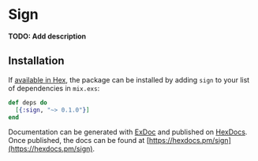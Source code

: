 # Sign

**TODO: Add description**

## Installation

If [available in Hex](https://hex.pm/docs/publish), the package can be installed
by adding `sign` to your list of dependencies in `mix.exs`:

```elixir
def deps do
  [{:sign, "~> 0.1.0"}]
end
```

Documentation can be generated with [ExDoc](https://github.com/elixir-lang/ex_doc)
and published on [HexDocs](https://hexdocs.pm). Once published, the docs can
be found at [https://hexdocs.pm/sign](https://hexdocs.pm/sign).

